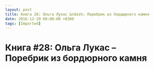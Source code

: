 ```yaml
---
layout: post
title: Книга 28: Ольга Лукас &ndash; Поребрик из бордюрного камня
date: 2016-12-29 00:00:00 +0300
tags: [Imported]
---
```

# Книга #28: Ольга Лукас – Поребрик из бордюрного камня

